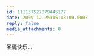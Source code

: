 ```yaml
---
id: 111137527879445177
date: 2009-12-25T15:48:00.000Z
reply: false
media_attachments: 0
---
```


圣诞快乐... ​​​​

